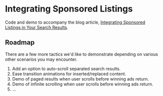 # Integrating Sponsored Listings
Code and demo to accompany the blog article, [Integrating Sponsored Listings in Your Search Results]().

## Roadmap
There are a few more tactics we'd like to demonstrate depending on various other scenarios you may encounter.

1. Add an option to auto-scroll separated search results.
1. Ease transition animations for inserted/replaced content.
1. Demo of paged results when user scrolls before winning ads return.
1. Demo of infinite scrolling when user scrolls before winning ads return.
1. &hellip;